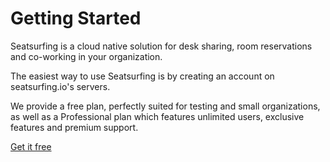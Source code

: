 # Getting Started

Seatsurfing is a cloud native solution for desk sharing, room reservations and co-working in your organization.

The easiest way to use Seatsurfing is by creating an account on seatsurfing.io's servers.

We provide a free plan, perfectly suited for testing and small organizations, as well as a Professional plan which features unlimited users, exclusive features and premium support.

<a href="/sign-up" class="button button--primary button--lg">Get it free</a>
